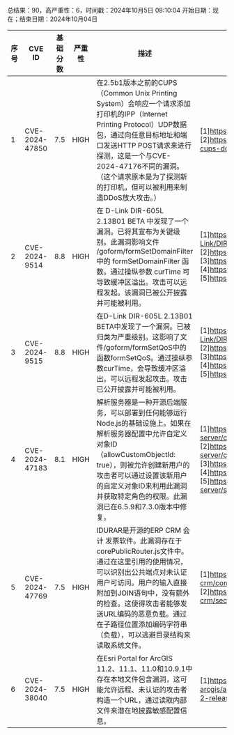 总结果：90，高严重性：6，时间戳：2024年10月5日 08:10:04
开始日期：现在；结束日期：2024年10月04日

| 序号 | CVE ID | 基础分数 | 严重性 | 描述 | 参考资料 |
|-----|--------|------------|----------|-------------|------------|
| 1 | CVE-2024-47850 | 7.5  | HIGH | 在2.5b1版本之前的CUPS（Common Unix Printing System）会响应一个请求添加打印机的IPP（Internet Printing Protocol）UDP数据包，通过向任意目标地址和端口发送HTTP POST请求来进行探测，这是一个与CVE-2024-47176不同的漏洞。（这个请求原本是为了探测新的打印机，但可以被利用来制造DDoS放大攻击。） | [1]https://github.com/OpenPrinting/cups<br>[2]https://www.akamai.com/blog/security-research/october-cups-ddos-threat |
| 2 | CVE-2024-9514 | 8.8  | HIGH | 在 D-Link DIR-605L 2.13B01 BETA 中发现了一个漏洞。已将其宣布为关键级别。此漏洞影响文件 /goform/formSetDomainFilter 中的 formSetDomainFilter 函数。通过操纵参数 curTime 可导致缓冲区溢出。攻击可以远程发起。该漏洞已被公开披露并可能被利用。 | [1]https://github.com/noahze01/IoT-vulnerable/blob/main/D-Link/DIR-605L/formSetDomainFilter.md<br>[2]https://vuldb.com/?ctiid.279214<br>[3]https://vuldb.com/?id.279214<br>[4]https://vuldb.com/?submit.413874<br>[5]https://www.dlink.com/ |
| 3 | CVE-2024-9515 | 8.8  | HIGH | 在D-Link DIR-605L 2.13B01 BETA中发现了一个漏洞。已被归类为严重级别。这影响了文件/goform/formSetQoS中的函数formSetQoS。通过操纵参数curTime，会导致缓冲区溢出。可以远程发起攻击。攻击已公开披露并可能被利用。 | [1]https://github.com/noahze01/IoT-vulnerable/blob/main/D-Link/DIR-605L/formSetQoS.md<br>[2]https://vuldb.com/?ctiid.279213<br>[3]https://vuldb.com/?id.279213<br>[4]https://vuldb.com/?submit.413878<br>[5]https://www.dlink.com/ |
| 4 | CVE-2024-47183 | 8.1  | HIGH | 解析服务器是一种开源后端服务，可以部署到任何能够运行Node.js的基础设施上。如果在解析服务器配置中允许自定义对象ID（allowCustomObjectId: true），则被允许创建新用户的攻击者可以通过设置该新用户的自定义对象ID来利用此漏洞并获取特定角色的权限。此漏洞已在6.5.9和7.3.0版本中修复。 | [1]https://github.com/parse-community/parse-server/commit/13ee52f0d19ef3a3524b3d79aea100e587eb3cfc<br>[2]https://github.com/parse-community/parse-server/commit/1bfbccf9ee7ea77533b2b2aa7c4c69f3bd35e66f<br>[3]https://github.com/parse-community/parse-server/pull/9317<br>[4]https://github.com/parse-community/parse-server/pull/9318<br>[5]https://github.com/parse-community/parse-server/security/advisories/GHSA-8xq9-g7ch-35hg |
| 5 | CVE-2024-47769 | 7.5  | HIGH | IDURAR是开源的ERP CRM 会计 发票软件。此漏洞存在于corePublicRouter.js文件中。通过在这里引用的使用情况，可以识别出公共端点对未认证用户可访问。用户的输入直接附加到JOIN语句中，没有额外的检查。这使得攻击者能够发送URL编码的恶意负载。通过在子路径位置添加编码字符串（负载），可以逃避目录结构来读取系统文件。 | [1]https://github.com/idurar/idurar-erp-crm/commit/949bc6fe31f3175c9e1864d30cf6c8110179ac14<br>[2]https://github.com/idurar/idurar-erp-crm/security/advisories/GHSA-948g-2vm7-mfv7 |
| 6 | CVE-2024-38040 | 7.5  | HIGH | 在Esri Portal for ArcGIS 11.2、11.1、11.0和10.9.1中存在本地文件包含漏洞，这可能允许远程、未认证的攻击者构造一个URL，通过读取内部文件来潜在地披露敏感配置信息。 | [1]https://www.esri.com/arcgis-blog/products/trust-arcgis/administration/portal-for-arcgis-security-2024-update-2-released/ |